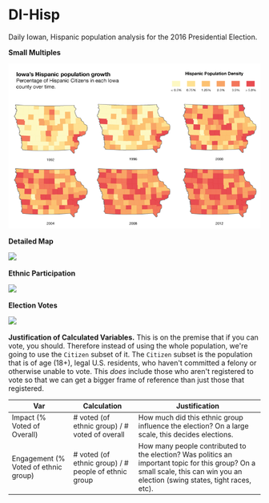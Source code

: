 # DI-Hisp
Daily Iowan, Hispanic population analysis for the 2016 Presidential Election.


**Small Multiples**

<img src='examples/multiples/1-small-multiples.png'></img>

**Detailed Map**

<img src='examples/multiples/2-detailed-map.png'></img>

**Ethnic Participation**

<img src='examples/multiples/3-ethnic-participation.png'></img>

**Election Votes**

<img src='examples/multiples/4-election-votes.png'></img>



**Justification of Calculated Variables.** This is on the premise that if you can vote, you should. Therefore instead of using the whole population, we're going to use the `Citizen` subset of it. The `Citizen` subset is the population that is of age (18+), legal U.S. residents, who haven't committed a felony or otherwise unable to vote. This *does* include those who aren't registered to vote so that we can get a bigger frame of reference than just those that registered.

| Var | Calculation | Justification |
|-----|-------------|---------------|
| Impact (% Voted of Overall) | # voted (of ethnic group) / # voted of overall | How much did this ethnic group influence the election? On a large scale, this decides elections. |
| Engagement (% Voted of ethnic group) | # voted (of ethnic group) / # people of ethnic group | How many people contributed to the election? Was politics an important topic for this group? On a small scale, this can win you an election (swing states, tight races, etc). |
